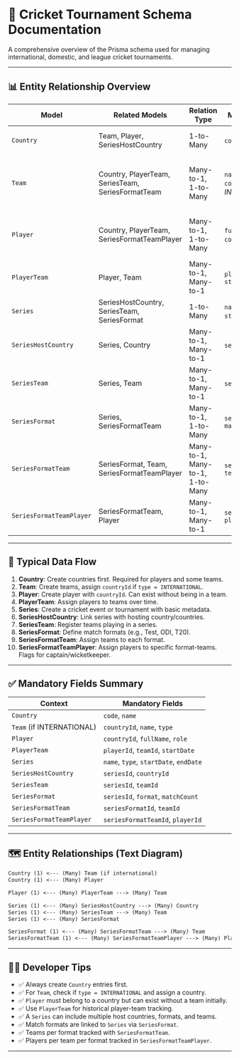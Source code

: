
# 🏏 Cricket Tournament Schema Documentation

A comprehensive overview of the Prisma schema used for managing international, domestic, and league cricket tournaments.

---

## 📊 Entity Relationship Overview

| Model                  | Related Models                            | Relation Type                       | Mandatory Fields                       | Notes                                                                 |
|------------------------|--------------------------------------------|--------------------------------------|----------------------------------------|-----------------------------------------------------------------------|
| `Country`              | Team, Player, SeriesHostCountry            | 1-to-Many                            | `code`, `name`                         | Base entity for nationality and hosting.                              |
| `Team`                 | Country, PlayerTeam, SeriesTeam, SeriesFormatTeam | Many-to-1, 1-to-Many         | `name`, `type`, `countryId` *(if INTERNATIONAL)* | Can be international (linked to Country), domestic, or league.        |
| `Player`               | Country, PlayerTeam, SeriesFormatTeamPlayer | Many-to-1, 1-to-Many          | `fullName`, `countryId`, `role`        | Created independently, but must belong to a country.                  |
| `PlayerTeam`           | Player, Team                               | Many-to-1, Many-to-1                 | `playerId`, `teamId`, `startDate`      | Links players to teams over time.                                     |
| `Series`               | SeriesHostCountry, SeriesTeam, SeriesFormat | 1-to-Many                     | `name`, `type`, `startDate`, `endDate` | Represents a tournament or league event.                              |
| `SeriesHostCountry`    | Series, Country                            | Many-to-1, Many-to-1                 | `seriesId`, `countryId`                | Defines host countries of a series.                                   |
| `SeriesTeam`           | Series, Team                               | Many-to-1, Many-to-1                 | `seriesId`, `teamId`                   | Teams participating in a series.                                      |
| `SeriesFormat`         | Series, SeriesFormatTeam                   | Many-to-1, 1-to-Many                 | `seriesId`, `format`, `matchCount`     | Defines format like Test/ODI/T20.                                     |
| `SeriesFormatTeam`     | SeriesFormat, Team, SeriesFormatTeamPlayer | Many-to-1, Many-to-1, 1-to-Many      | `seriesFormatId`, `teamId`             | A team’s participation in a specific match format.                    |
| `SeriesFormatTeamPlayer` | SeriesFormatTeam, Player               | Many-to-1, Many-to-1                 | `seriesFormatTeamId`, `playerId`       | Links players to teams within match formats.                          |

---

## 🔁 Typical Data Flow

1. **Country**: Create countries first. Required for players and some teams.
2. **Team**: Create teams, assign `countryId` if `type = INTERNATIONAL`.
3. **Player**: Create player with `countryId`. Can exist without being in a team.
4. **PlayerTeam**: Assign players to teams over time.
5. **Series**: Create a cricket event or tournament with basic metadata.
6. **SeriesHostCountry**: Link series with hosting country/countries.
7. **SeriesTeam**: Register teams playing in a series.
8. **SeriesFormat**: Define match formats (e.g., Test, ODI, T20).
9. **SeriesFormatTeam**: Assign teams to each format.
10. **SeriesFormatTeamPlayer**: Assign players to specific format-teams. Flags for captain/wicketkeeper.

---

## ✅ Mandatory Fields Summary

| Context                  | Mandatory Fields                               |
|--------------------------|------------------------------------------------|
| `Country`                | `code`, `name`                                 |
| `Team` (if INTERNATIONAL)| `countryId`, `name`, `type`                    |
| `Player`                 | `countryId`, `fullName`, `role`                |
| `PlayerTeam`             | `playerId`, `teamId`, `startDate`              |
| `Series`                 | `name`, `type`, `startDate`, `endDate`         |
| `SeriesHostCountry`      | `seriesId`, `countryId`                        |
| `SeriesTeam`             | `seriesId`, `teamId`                           |
| `SeriesFormat`           | `seriesId`, `format`, `matchCount`             |
| `SeriesFormatTeam`       | `seriesFormatId`, `teamId`                     |
| `SeriesFormatTeamPlayer` | `seriesFormatTeamId`, `playerId`              |

---

## 🗺️ Entity Relationships (Text Diagram)

```txt
Country (1) <--- (Many) Team (if international)
Country (1) <--- (Many) Player

Player (1) <--- (Many) PlayerTeam ---> (Many) Team

Series (1) <--- (Many) SeriesHostCountry ---> (Many) Country
Series (1) <--- (Many) SeriesTeam ---> (Many) Team
Series (1) <--- (Many) SeriesFormat

SeriesFormat (1) <--- (Many) SeriesFormatTeam ---> (Many) Team
SeriesFormatTeam (1) <--- (Many) SeriesFormatTeamPlayer ---> (Many) Player
```

---

## 👨‍💻 Developer Tips

- ✅ Always create `Country` entries first.
- ✅ For `Team`, check if `type = INTERNATIONAL` and assign a country.
- ✅ `Player` must belong to a country but can exist without a team initially.
- ✅ Use `PlayerTeam` for historical player-team tracking.
- ✅ A `Series` can include multiple host countries, formats, and teams.
- ✅ Match formats are linked to `Series` via `SeriesFormat`.
- ✅ Teams per format tracked with `SeriesFormatTeam`.
- ✅ Players per team per format tracked in `SeriesFormatTeamPlayer`.

---
